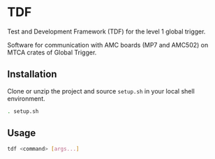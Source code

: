 # TDF

Test and Development Framework (TDF) for the level 1 global trigger.

Software for communication with AMC boards (MP7 and AMC502) on MTCA crates of Global Trigger.

## Installation

Clone or unzip the project and source `setup.sh` in your local shell environment.

```bash
. setup.sh
```

## Usage

```bash
tdf <command> [args...]
```
